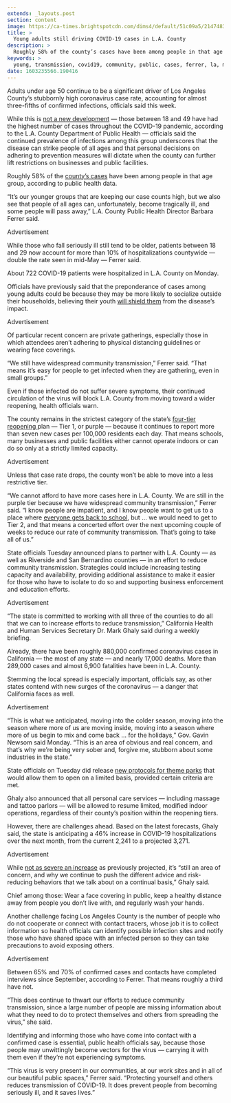 ```yaml
--- 
extends: _layouts.post 
section: content 
image: https://ca-times.brightspotcdn.com/dims4/default/51c09a5/2147483647/strip/true/crop/3960x2079+0+281/resize/1200x630!/quality/90/?url=https%3A%2F%2Fcalifornia-times-brightspot.s3.amazonaws.com%2Fd1%2F5d%2Fcfc5ed414d38abae3483ebfa05d2%2Fla-photos-1staff-630857-la-me-lakers-fans-la-live-jja-042.JPG 
title: > 
  Young adults still driving COVID-19 cases in L.A. County 
description: > 
  Roughly 58% of the county’s cases have been among people in that age group, according to public health data.About 722 COVID-19 patients were hospitalized in L.A. County on Monday.“We cannot afford to have more cases here in L.A. County.We are still in the purple tier because we have widespread community transmission,” Ferrer said.More than 289,000 cases and almost 6,900 fatalities have been in L.A. County. 
keywords: > 
  young, transmission, covid19, community, public, cases, ferrer, la, moving, officials, driving, adults, county, health 
date: 1603235566.190416 
--- 
```

<div><p>Adults under age 50 continue to be a significant driver of Los Angeles County&#8217;s stubbornly high coronavirus case rate, accounting for almost three-fifths of confirmed infections, officials said this week. </p><p>While this is <a class="link" href="https://www.latimes.com/california/story/2020-07-20/coronavirus-spreading-rapidly-among-younger-la-county-residents">not a new development</a> &#8212; those between 18 and 49 have had the highest number of cases throughout the COVID-19 pandemic, according to the L.A. County Department of Public Health &#8212; officials said the continued prevalence of infections among this group underscores that the disease can strike people of all ages and that personal decisions on adhering to prevention measures will dictate when the county can further lift restrictions on businesses and public facilities.</p><p>Roughly 58% of the <a class="link" href="https://www.latimes.com/projects/california-coronavirus-cases-tracking-outbreak/los-angeles-county/" target="_blank">county&#8217;s cases</a> have been among people in that age group, according to public health data. </p> <p>&#8220;It&#8217;s our younger groups that are keeping our case counts high, but we also see that people of all ages can, unfortunately, become tragically ill, and some people will pass away,&#8221; L.A. County Public Health Director Barbara Ferrer said.</p><p class="google-dfp-ad-caption">Advertisement</p>
    <p id="google-ad1535fbe5-eddb-4779-8599-6ba81c65ffa0" class="google-dfp-ad injected">
        <p class="google-dfp-ad-placeholder"></p>
    </p>
<p></p><p>While those who fall seriously ill still tend to be older, patients between  18 and 29 now account for more than 10% of hospitalizations countywide &#8212; double the rate seen in mid-May &#8212; Ferrer said.</p><p>About 722 COVID-19 patients were hospitalized in L.A. County on Monday. </p><p>Officials have previously said that the preponderance of cases among young adults could be because they may be more likely to socialize outside their households, believing their youth <a class="link" href="https://www.latimes.com/california/story/2020-07-06/young-adult-who-think-they-are-invincible-hit-hard-by-coronavirus-newsom-says">will shield them</a> from the disease&#8217;s impact.</p><p class="google-dfp-ad-caption">Advertisement</p>
    <p id="google-ad000ef162-e3d9-41eb-b8a5-107f6c69d045" class="google-dfp-ad injected">
        <p class="google-dfp-ad-placeholder"></p>
    </p>
<p></p><p id="nativo_1"></p><p>Of particular recent concern are private gatherings, especially those in which attendees aren&#8217;t adhering to physical distancing guidelines or wearing face coverings.</p><p>&#8220;We still have widespread community transmission,&#8221; Ferrer said. &#8220;That means it&#8217;s easy for people to get infected when they are gathering, even in small groups.&#8221;</p><p>Even if those infected do not suffer severe symptoms, their continued circulation of the virus will block L.A. County from moving toward a wider reopening, health officials warn.</p><p>The county remains in the strictest category of the state&#8217;s <a class="link" href="https://covid19.ca.gov/safer-economy/" target="_blank">four-tier reopening </a>plan &#8212; Tier 1, or purple &#8212; because it continues to report more than seven new cases per 100,000 residents each day. That means schools, many businesses and public facilities either cannot operate indoors or can do so only at a strictly limited capacity.</p><p class="google-dfp-ad-caption">Advertisement</p>
    <p id="google-ad1ba8b9dd-f96c-412d-b015-9f6810f167cc" class="google-dfp-ad injected">
        <p class="google-dfp-ad-placeholder"></p>
    </p>
<p></p><p>Unless that case rate drops, the county won&#8217;t be able to move into a less restrictive tier. </p><p>&#8220;We cannot afford to have more cases here in L.A. County. We are still in the purple tier because we have widespread community transmission,&#8221; Ferrer said. &#8220;I know people are impatient, and I know people want to get us to a place where <a class="link" href="https://www.latimes.com/california/story/2020-10-13/latest-la-county-schools-reopening-covid-19">everyone gets back to school</a>, but ... we would need to get to Tier 2, and that means a concerted effort over the next upcoming couple of weeks to reduce our rate of community transmission. That&#8217;s going to take all of us.&#8221;</p><p>State officials Tuesday announced plans to partner with L.A. County &#8212; as well as Riverside and San Bernardino counties &#8212; in an effort to reduce community transmission. Strategies could include increasing testing capacity and availability, providing additional assistance to make it easier for those who have to isolate to do so and supporting business enforcement and education efforts.</p><p class="google-dfp-ad-caption">Advertisement</p>
    <p id="google-ad3edf359d-0a86-463a-96a3-4da0b0fb1e64" class="google-dfp-ad injected">
        <p class="google-dfp-ad-placeholder"></p>
    </p>
<p>&#8220;The state is committed to working with all three of the counties to do all that we can to increase efforts to reduce transmission,&#8221; California Health and Human Services Secretary Dr. Mark Ghaly said during a weekly briefing.</p><p>Already, there have been roughly 880,000 confirmed coronavirus cases in California &#8212; the most of any state &#8212; and nearly 17,000 deaths. More than 289,000 cases and almost 6,900 fatalities have been in L.A. County.</p><p>Stemming the local spread is especially important, officials say, as other states contend with new surges of the coronavirus &#8212; a danger that California faces as well.</p><p class="google-dfp-ad-caption">Advertisement</p>
    <p id="google-ad3a274c53-6a65-45bf-9e70-18a5bb2a3ad4" class="google-dfp-ad injected">
        <p class="google-dfp-ad-placeholder"></p>
    </p>
<p>&#8220;This is what we anticipated, moving into the colder season, moving into the season where more of us are moving inside, moving into a season where more of us begin to mix and come back ... for the holidays,&#8221; Gov. Gavin Newsom said Monday. &#8220;This is an area of obvious and real concern, and that&#8217;s why we&#8217;re being very sober and, forgive me, stubborn about some industries in the state.&#8221;</p><p>State officials on Tuesday did release <a class="link" href="https://www.latimes.com/business/story/2020-10-20/disneyland-california-theme-parks-reopen-guidelines" target="_blank">new protocols for theme parks</a> that would allow them to open on a limited basis, provided certain criteria are met. </p><p>Ghaly also announced that all personal care services &#8212; including massage and tattoo parlors &#8212; will be allowed to resume limited, modified indoor operations, regardless of their county&#8217;s position within the reopening tiers. </p><p>However, there are challenges ahead. Based on the latest forecasts, Ghaly said, the state is anticipating a 46% increase in COVID-19 hospitalizations over the next month, from the current 2,241 to a projected 3,271.</p><p class="google-dfp-ad-caption">Advertisement</p>
    <p id="google-add14ad6a5-54d1-4f74-80c1-4191f793166b" class="google-dfp-ad injected">
        <p class="google-dfp-ad-placeholder"></p>
    </p>
<p>While <a class="link" href="https://www.latimes.com/california/story/2020-09-25/coronavirus-cases-top-800-000-in-california-highest-in-nation">not as severe an increase</a> as previously projected, it&#8217;s &#8220;still an area of concern, and why we continue to push the different advice and risk-reducing behaviors that we talk about on a continual basis,&#8221; Ghaly said.</p><p>Chief among those: Wear a face covering in public, keep a healthy distance away from people you don&#8217;t live with, and regularly wash your hands. </p><p>Another challenge facing Los Angeles County is the number of people who do not cooperate or connect with contact tracers, whose job it is to collect information so health officials can identify possible infection sites and notify those who have shared space with an infected person so they can take precautions to avoid exposing others. </p><p class="google-dfp-ad-caption">Advertisement</p>
    <p id="google-ad9a98e3bf-ba75-4d5b-9ab5-4408d577f7d7" class="google-dfp-ad injected">
        <p class="google-dfp-ad-placeholder"></p>
    </p>
<p>Between 65% and 70% of confirmed cases and contacts have completed interviews since September, according to Ferrer. That means roughly a third have not.</p><p>&#8220;This does continue to thwart our efforts to reduce community transmission, since a large number of people are missing information about what they need to do to protect themselves and others from spreading the virus,&#8221; she said.</p><p>Identifying and informing those who have come into contact with a confirmed case is essential, public health officials say, because those people may unwittingly become vectors for the virus &#8212; carrying it with them even if they&#8217;re not experiencing symptoms. </p><p>&#8220;This virus is very present in our communities, at our work sites and in all of our beautiful public spaces,&#8221; Ferrer said. &#8220;Protecting yourself and others reduces transmission of COVID-19. It does prevent people from becoming seriously ill, and it saves lives.&#8221;</p></div>